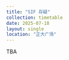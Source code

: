 ```yaml
---
title: "SIF 存疑"
collection: timetable
date: 2025-07-18
layout: single
location: "正大广场"
---
```


TBA
